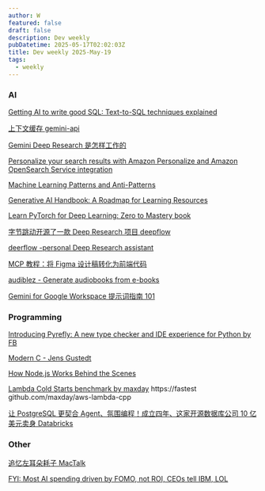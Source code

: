 ```yaml
---
author: W
featured: false
draft: false
description: Dev weekly
pubDatetime: 2025-05-17T02:02:03Z
title: Dev weekly 2025-May-19
tags:
  - weekly
---
```


### AI

[]()

[]()

[]()

[Getting AI to write good SQL: Text-to-SQL techniques explained](https://cloud.google.com/blog/products/databases/techniques-for-improving-text-to-sql)

[上下文缓存 gemini-api](https://ai.google.dev/gemini-api/docs/caching?hl=zh-cn&lang=python)

[Gemini Deep Research 是怎样工作的](https://ihey.cc/agent/gemini-deep-research-how-it-works/)

[Personalize your search results with Amazon Personalize and Amazon OpenSearch Service integration](https://aws.amazon.com/blogs/machine-learning/personalize-your-search-results-with-amazon-personalize-and-amazon-opensearch-service-integration/)

[Machine Learning Patterns and Anti-Patterns](https://dzone.com/refcardz/machine-learning-predictive)

[Generative AI Handbook: A Roadmap for Learning Resources](https://genai-handbook.github.io/)

[Learn PyTorch for Deep Learning: Zero to Mastery book](https://www.learnpytorch.io/)

[字节跳动开源了一款 Deep Research 项目 deepflow](https://mp.weixin.qq.com/s?__biz=MzI1MzYzMjE0MQ%3D%3D&abtest_cookie=AAACAA%3D%3D&ascene=56&chksm=e806cdecd67d43a273dd8ec6ee42ab952848680174743b3c98c39d7e04ba0caca3b735415a23&clicktime=1746841447&countrycode=CN&devicetype=android-35&enterid=1746841447&exportkey=n_ChQIAhIQUnYfUTFCePfMZmPhJDBpbRLjAQIE97dBBAEAAAAAAIqxCUapjoUAAAAOpnltbLcz9gKNyK89dVj0hbpGGv86UPI7mvStc8aQfo9a8baHGBun6L%2BJr9EXNwnXfUoezuoEnbyQzwEuKh93k2BLSCGIlu1w1A4T8BE449Vv283q64vhTfadUDGicjyNCSQfS1%2FAGe8uyUUC%2BBJ4wzNNoptt9ur9CDdbGebWG81ZhsRfa4qL17E9kJflKdUj36wOqGAKYHyQRY%2BBjmW3wz3LRTB5w9uPcSgcliBQIoWDaODe3va3%2BA%2B7AXyhZKUkI%2FG6qyiLdn0O3sjB&fasttmpl_flag=0&fasttmpl_fullversion=7724756-zh_CN-zip&fasttmpl_type=0&finder_biz_enter_id=4&flutter_pos=6&idx=1&jumppath=20020_1746841393964%2C50094_1746841434499%2C20020_1746841439398%2C50094_1746841441351&jumppathdepth=4&lang=zh_CN&mid=2247514437&nettype=3gnet&pass_ticket=ABQ%2BeD5nmoDWNoVJSYz%2FOjIcFslWF%2B5Sz%2Blq1jt3SJd%2FuP9LteG4%2FSR%2FtPqU%2FVYR&ranksessionid=1746841440&realreporttime=1746841447077&scene=90&session_us=gh_24231986c9c8&sessionid=1746841340&sn=40e33cc3912eed14e0807d09689574d5&subscene=93&version=28003a3a&wx_header=3&xtrack=1)

[deerflow -personal Deep Research assistant](https://deerflow.tech/)

[MCP 教程：将 Figma 设计稿转化为前端代码](https://www.infoq.cn/article/QjaRMr5pGMK84UYjoo9P)

[audiblez - Generate audiobooks from e-books ](https://github.com/santinic/audiblez)

[Gemini for Google Workspace 提示词指南 101](https://baoyu.io/translations/gemini-google-workspace-prompt-guide)

### Programming

[]()

[Introducing Pyrefly: A new type checker and IDE experience for Python by FB](https://engineering.fb.com/2025/05/15/developer-tools/introducing-pyrefly-a-new-type-checker-and-ide-experience-for-python/)

[Modern C - Jens Gustedt](https://inria.hal.science/hal-02383654v2/file/modernC.pdf)

[How Node.js Works Behind the Scenes](https://readit.site/a/X1Ozk/how-nodejs-works-behind-the-scenes)

[Lambda Cold Starts benchmark by maxday](https://maxday.github.io/lambda-perf/) https://fastest github.com/maxday/aws-lambda-cpp

[]()

[]()

[让 PostgreSQL 更契合 Agent、氛围编程！成立四年、这家开源数据库公司 10 亿美元卖身 Databricks](https://www.infoq.cn/article/27kuJb3a9mvNKZo2JSxM)

[]()

[]()

[]()

[]()

[]()

[]()

[]()

### Other

[]()

[追忆左耳朵耗子 MacTalk](https://mp.weixin.qq.com/s?__biz=MjM5ODQ2MDIyMA%3D%3D&ascene=56&chksm=bf460bd46b186fa38df1f8cbdc4b1c154f771b2d7b244eb864490b0a443a27d5d5da4a8342fb&clicktime=1747196332&enterid=1747196332&fasttmpl_flag=0&fasttmpl_fullversion=7731508-zh_CN-zip&fasttmpl_type=0&finder_biz_enter_id=4&flutter_pos=0&idx=1&jumppath=1001_1747196322094%2C1158_1747196325368%2C1001_1747196329612%2C50094_1747196331243&jumppathdepth=4&mid=2650731667&ranksessionid=1747196217&realreporttime=1747196332401&scene=90&sessionid=1747196331&sn=5ad7fe9f6c903efd2dea14c425efc75e&subscene=93&xtrack=1)

[FYI: Most AI spending driven by FOMO, not ROI, CEOs tell IBM, LOL](https://www.theregister.com/2025/05/06/ibm_ai_investments)

[]()

[]()

[]()

[]()

[]()

[]()

[]()

[]()

[]()

[]()

[]()

[]()

[]()

[]()

[]()

[]()

[]()

[]()

[]()

[]()

[]()

[]()

[]()

[]()

[]()

[]()

[]()

[]()

[]()

[]()

[]()

[]()

[]()

[]()

[]()

[]()

[]()

[]()

[]()

[]()

[]()

[]()

[]()

[]()
